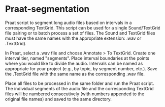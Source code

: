 # Praat-segmentation
Praat script to segment long audio files based on intervals in a corresponding TextGrid. This script can be used for a single Sound/TextGrid file pairing or to batch process a set of files. The Sound and TextGrid files must have the same names with the appropriate extension: .wav or .TextGrid).

In Praat, select a .wav file and choose Annotate > To TextGrid. Create one interval tier, named "segments". Place interval boundaries at the points where you would like to divide the audio. Intervals can be named as appropriate for your project (e.g., by topic, by segment number, etc.). Save the .TextGrid file with the same name as the corresponding .wav file.

Place all files to be processed in the same folder and run the Praat script. The individual segments of the audio file and the corresponding TextGrid files will be numbered consecutively (with numbers appended to the original file names) and saved to the same directory. 


